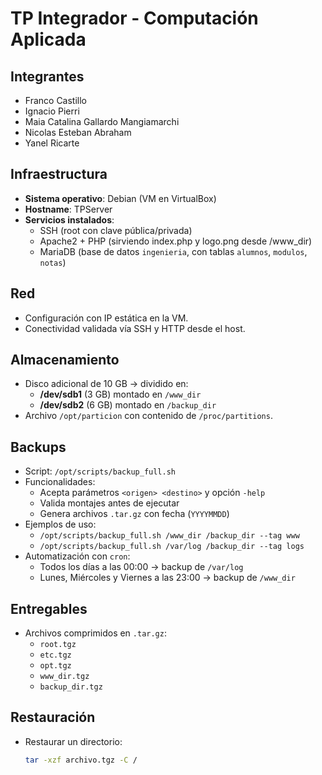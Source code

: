 # TP Integrador - Computación Aplicada

## Integrantes
- Franco Castillo  
- Ignacio Pierri  
- Maia Catalina Gallardo Mangiamarchi  
- Nicolas Esteban Abraham  
- Yanel Ricarte  

## Infraestructura
- **Sistema operativo**: Debian (VM en VirtualBox)  
- **Hostname**: TPServer  
- **Servicios instalados**:  
  - SSH (root con clave pública/privada)  
  - Apache2 + PHP (sirviendo index.php y logo.png desde /www_dir)  
  - MariaDB (base de datos `ingenieria`, con tablas `alumnos`, `modulos`, `notas`)  

## Red
- Configuración con IP estática en la VM.  
- Conectividad validada vía SSH y HTTP desde el host.  

## Almacenamiento
- Disco adicional de 10 GB → dividido en:  
  - **/dev/sdb1** (3 GB) montado en `/www_dir`  
  - **/dev/sdb2** (6 GB) montado en `/backup_dir`  
- Archivo `/opt/particion` con contenido de `/proc/partitions`.  

## Backups
- Script: `/opt/scripts/backup_full.sh`  
- Funcionalidades:  
  - Acepta parámetros `<origen> <destino>` y opción `-help`  
  - Valida montajes antes de ejecutar  
  - Genera archivos `.tar.gz` con fecha (`YYYYMMDD`)  
- Ejemplos de uso:  
  - `/opt/scripts/backup_full.sh /www_dir /backup_dir --tag www`  
  - `/opt/scripts/backup_full.sh /var/log /backup_dir --tag logs`  
- Automatización con `cron`:  
  - Todos los días a las 00:00 → backup de `/var/log`  
  - Lunes, Miércoles y Viernes a las 23:00 → backup de `/www_dir`  

## Entregables
- Archivos comprimidos en `.tar.gz`:  
  - `root.tgz`  
  - `etc.tgz`  
  - `opt.tgz`  
  - `www_dir.tgz`  
  - `backup_dir.tgz`  

## Restauración
- Restaurar un directorio:  
  ```bash
  tar -xzf archivo.tgz -C /
